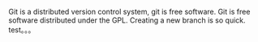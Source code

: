 Git is a distributed version control system, git is free software.
Git is free software distributed under the GPL.
Creating a new branch is so quick.
test。。。